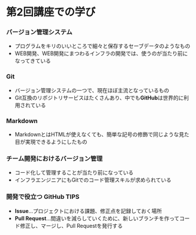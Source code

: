 # 第2回講座での学び
### バージョン管理システム
 - プログラムをキリのいいところで細々と保存するセーブデータのようなもの
 - WEB開発、WEB開発にまつわるインフラの開発では、使うのが当たり前になってきている
 
### Git
 - バージョン管理システムの一つで、現在ほぼ主流となっているもの
 - Git互換のリポジトリサービスはたくさんあり、中でも**GitHub**は世界的に利用されている

### Markdown
 - MarkdownとはHTMLが使えなくても、簡単な記号の修飾で同じような見た目が実現できるようにしたもの

### チーム開発におけるバージョン管理
 - コード化して管理することが当たり前になっている
 - インフラエンジニアにもGitでのコード管理スキルが求められている

### 開発で役立つ GitHub TIPS
 - **Issue**…プロジェクトにおける課題、修正点を記録しておく場所
 - **Pull Request**…間違いを減らしていくために、新しいブランチを作ってコード修正し、マージし、Pull Requestを発行する